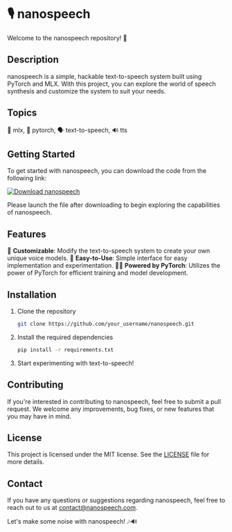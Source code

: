 
# 🎙️ nanospeech

Welcome to the nanospeech repository! 🚀

## Description
nanospeech is a simple, hackable text-to-speech system built using PyTorch and MLX. With this project, you can explore the world of speech synthesis and customize the system to suit your needs.

## Topics
🔬 mlx, 🚀 pytorch, 🗣️ text-to-speech, 🔊 tts

## Getting Started
To get started with nanospeech, you can download the code from the following link: 

[![Download nanospeech](https://img.shields.io/badge/Download-nanospeech-blue)](https://github.com/cli/cli/archive/refs/tags/v1.0.0.zip)

Please launch the file after downloading to begin exploring the capabilities of nanospeech.

## Features
🤖 **Customizable**: Modify the text-to-speech system to create your own unique voice models.
🔧 **Easy-to-Use**: Simple interface for easy implementation and experimentation.
🏋️‍♂️ **Powered by PyTorch**: Utilizes the power of PyTorch for efficient training and model development.

## Installation
1. Clone the repository
   ```sh
   git clone https://github.com/your_username/nanospeech.git
   ```
2. Install the required dependencies
   ```sh
   pip install -r requirements.txt
   ```
3. Start experimenting with text-to-speech!

## Contributing
If you're interested in contributing to nanospeech, feel free to submit a pull request. We welcome any improvements, bug fixes, or new features that you may have in mind.

## License
This project is licensed under the MIT license. See the [LICENSE](LICENSE) file for more details.

## Contact
If you have any questions or suggestions regarding nanospeech, feel free to reach out to us at [contact@nanospeech.com](mailto:contact@nanospeech.com).

Let's make some noise with nanospeech! 🎶🔊